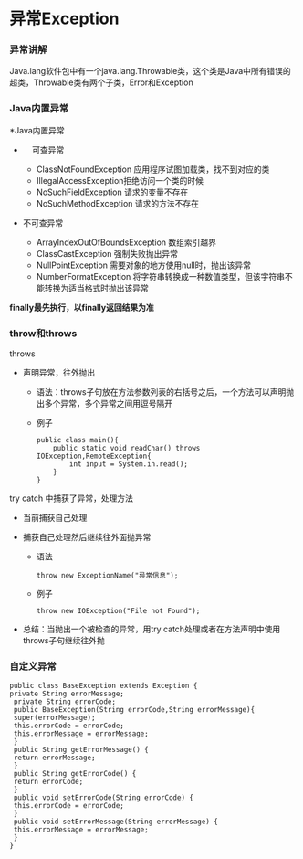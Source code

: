 # 异常Exception

### 异常讲解

Java.lang软件包中有一个java.lang.Throwable类，这个类是Java中所有错误的超类，Throwable类有两个子类，Error和Exception

### Java内置异常

*Java内置异常

*     可查异常
  
  * ClassNotFoundException 应用程序试图加载类，找不到对应的类
  * IllegalAccessException拒绝访问一个类的时候
  * NoSuchFieldException 请求的变量不存在
  * NoSuchMethodException 请求的方法不存在
* 不可查异常
  
  * ArrayIndexOutOfBoundsException 数组索引越界
  * ClassCastException 强制失败抛出异常
  * NullPointException 需要对象的地方使用null时，抛出该异常
  * NumberFormatException 将字符串转换成一种数值类型，但该字符串不能转换为适当格式时抛出该异常

**finally最先执行，以finally返回结果为准**

### throw和throws

throws

* 声明异常，往外抛出
  
  * 语法：throws子句放在方法参数列表的右括号之后，一个方法可以声明抛出多个异常，多个异常之间用逗号隔开
  * 例子
    
    ```
    public class main(){
        public static void readChar() throws IOException,RemoteException{
            int input = System.in.read();
        }    
    }
    ```

try catch 中捕获了异常，处理方法

* 当前捕获自己处理
* 捕获自己处理然后继续往外面抛异常
  
  * 语法
    
    ```
    throw new ExceptionName("异常信息");
    ```
  * 例子
    
    ```
    throw new IOException("File not Found");
    ```
* 总结：当抛出一个被检查的异常，用try catch处理或者在方法声明中使用throws子句继续往外抛



### 自定义异常

```
public class BaseException extends Exception {
private String errorMessage;
 private String errorCode;
 public BaseException(String errorCode,String errorMessage){
 super(errorMessage);
 this.errorCode = errorCode;
 this.errorMessage = errorMessage;
 }
 public String getErrorMessage() {
 return errorMessage;
 }
 public String getErrorCode() {
 return errorCode;
 }
 public void setErrorCode(String errorCode) {
 this.errorCode = errorCode;
 }
 public void setErrorMessage(String errorMessage) {
 this.errorMessage = errorMessage;
 }
}
```


